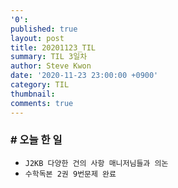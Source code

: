 ```yaml
---
'0': 
published: true
layout: post
title: 20201123_TIL
summary: TIL 3일차
author: Steve Kwon
date: '2020-11-23 23:00:00 +0900'
category: TIL
thumbnail: 
comments: true
---
```

### # 오늘 한 일

- `J2KB 다양한 건의 사항 매니저님들과 의논`
- `수학독본 2권 9번문제 완료`

